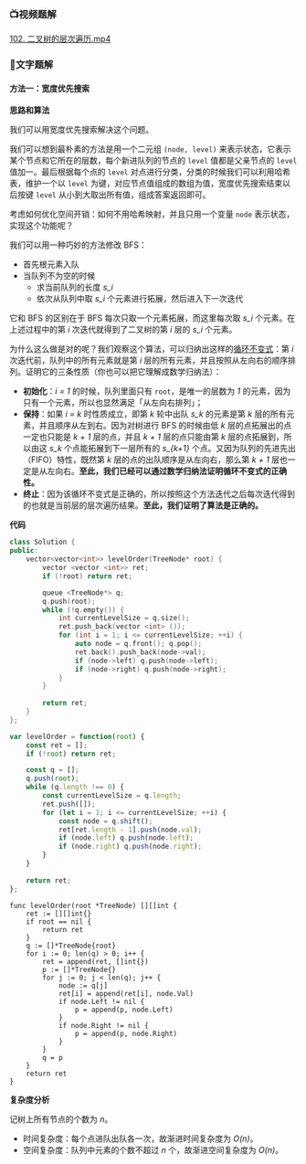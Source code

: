 ### 📺视频题解  
 [102. 二叉树的层次遍历.mp4](cd73eb42-8095-48a4-a1e2-d900642c6360)
### 📖文字题解
#### 方法一：宽度优先搜索

**思路和算法**

我们可以用宽度优先搜索解决这个问题。

我们可以想到最朴素的方法是用一个二元组 `(node, level)` 来表示状态，它表示某个节点和它所在的层数，每个新进队列的节点的 `level` 值都是父亲节点的 `level` 值加一。最后根据每个点的 `level` 对点进行分类，分类的时候我们可以利用哈希表，维护一个以 `level` 为键，对应节点值组成的数组为值，宽度优先搜索结束以后按键 `level` 从小到大取出所有值，组成答案返回即可。

考虑如何优化空间开销：如何不用哈希映射，并且只用一个变量 `node` 表示状态，实现这个功能呢？

我们可以用一种巧妙的方法修改 BFS：

+ 首先根元素入队
+ 当队列不为空的时候
    + 求当前队列的长度 *s_i*
    + 依次从队列中取 *s_i* 个元素进行拓展，然后进入下一次迭代

它和 BFS 的区别在于 BFS 每次只取一个元素拓展，而这里每次取 *s_i* 个元素。在上述过程中的第 *i* 次迭代就得到了二叉树的第 *i* 层的 *s_i* 个元素。

为什么这么做是对的呢？我们观察这个算法，可以归纳出这样的[循环不变式](https://baike.baidu.com/item/循环不变式)：第 *i* 次迭代前，队列中的所有元素就是第 *i* 层的所有元素，并且按照从左向右的顺序排列。证明它的三条性质（你也可以把它理解成数学归纳法）：

+ **初始化**：*i = 1* 的时候，队列里面只有 `root`，是唯一的层数为 *1* 的元素，因为只有一个元素，所以也显然满足「从左向右排列」；
+ **保持**：如果 *i = k* 时性质成立，即第 *k* 轮中出队 *s_k* 的元素是第 *k* 层的所有元素，并且顺序从左到右。因为对树进行 BFS 的时候由低 *k* 层的点拓展出的点一定也只能是 *k + 1* 层的点，并且 *k + 1* 层的点只能由第 *k* 层的点拓展到，所以由这 *s_k* 个点能拓展到下一层所有的 *s_{k+1}* 个点。又因为队列的先进先出（FIFO）特性，既然第 *k* 层的点的出队顺序是从左向右，那么第 *k + 1* 层也一定是从左向右。**至此，我们已经可以通过数学归纳法证明循环不变式的正确性。**
+ **终止**：因为该循环不变式是正确的，所以按照这个方法迭代之后每次迭代得到的也就是当前层的层次遍历结果。**至此，我们证明了算法是正确的。**

**代码**

```cpp [sol1-C++]
class Solution {
public:
    vector<vector<int>> levelOrder(TreeNode* root) {
        vector <vector <int>> ret;
        if (!root) return ret;

        queue <TreeNode*> q;
        q.push(root);
        while (!q.empty()) {
            int currentLevelSize = q.size();
            ret.push_back(vector <int> ());
            for (int i = 1; i <= currentLevelSize; ++i) {
                auto node = q.front(); q.pop();
                ret.back().push_back(node->val);
                if (node->left) q.push(node->left);
                if (node->right) q.push(node->right);
            }
        }
        
        return ret;
    }
};
```

```JavaScript [sol1-JavaScript]
var levelOrder = function(root) {
    const ret = [];
    if (!root) return ret;

    const q = [];
    q.push(root);
    while (q.length !== 0) {
        const currentLevelSize = q.length;
        ret.push([]);
        for (let i = 1; i <= currentLevelSize; ++i) {
            const node = q.shift();
            ret[ret.length - 1].push(node.val);
            if (node.left) q.push(node.left);
            if (node.right) q.push(node.right);
        }
    }
        
    return ret;
};
```

```golang [sol1-Golang]
func levelOrder(root *TreeNode) [][]int {
    ret := [][]int{}
    if root == nil {
        return ret
    }
    q := []*TreeNode{root}
    for i := 0; len(q) > 0; i++ {
        ret = append(ret, []int{})
        p := []*TreeNode{}
        for j := 0; j < len(q); j++ {
            node := q[j]
            ret[i] = append(ret[i], node.Val)
            if node.Left != nil {
                p = append(p, node.Left)
            }
            if node.Right != nil {
                p = append(p, node.Right)
            }
        }
        q = p
    }
    return ret
}
```

**复杂度分析**

记树上所有节点的个数为 *n*。

+ 时间复杂度：每个点进队出队各一次，故渐进时间复杂度为 *O(n)*。
+ 空间复杂度：队列中元素的个数不超过 *n* 个，故渐进空间复杂度为 *O(n)*。